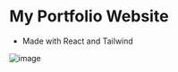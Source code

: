 # My Portfolio Website
- Made with React and Tailwind 

![image](https://user-images.githubusercontent.com/57589214/200188276-95bf24f1-e528-4cbe-83c1-20b12f11cf31.png)
